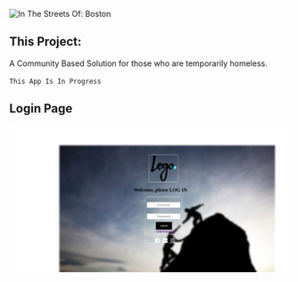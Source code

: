 ![ In The Streets Of: Boston ](../public/images/ITSO2.png)

## This Project:

A Community Based Solution for those who are temporarily homeless.

 `This App Is In Progress`


## Login Page

![Screenshot](images/it-so-login.png)
